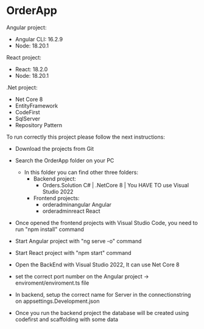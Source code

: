 # OrderApp
  
Angular project:
- Angular CLI: 16.2.9
- Node: 18.20.1 
  
React project:
- React: 18.2.0
- Node: 18.20.1  

.Net project:
- Net Core 8
- EntityFramework
- CodeFirst
- SqlServer
- Repository Pattern
 
To run correctly this project please follow the next instructions:
 
- Download the projects from Git
- Search the OrderApp folder on your PC
	- In this folder you can find other three folders: 
		- Backend project: 
			- Orders.Solution C# | .NetCore 8 | You HAVE TO use Visual Studio 2022
		- Frontend projects: 
			- orderadminangular Angular 
			- orderadminreact React 
			
- Once opened the frontend projects with Visual Studio Code, you need to run "npm install" command
- Start Angular project with "ng serve -o" command
- Start React project with "npm start" command
- Open the BackEnd with Visual Studio 2022, It can use Net Core 8 
- set the correct port number on the Angular project -> enviroment/enviroment.ts file
- In backend, setup the correct name for Server in the connectionstring on appsettings.Development.json
- Once you run the backend project the database will be created using codefirst and scaffolding with some data
	